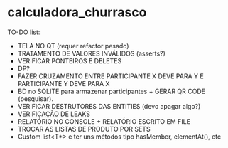 # calculadora_churrasco


TO-DO list:
- TELA NO QT (requer refactor pesado)
- TRATAMENTO DE VALORES INVÁLIDOS (asserts?)
- VERIFICAR PONTEIROS E DELETES
- DP?
- FAZER CRUZAMENTO ENTRE PARTICIPANTE X DEVE PARA Y E PARTICIPANTE Y DEVE PARA X
- BD no SQLITE para armazenar participantes + GERAR QR CODE (pesquisar).
- VERIFICAR DESTRUTORES DAS ENTITIES (devo apagar algo?)
- VERIFICAÇÃO DE LEAKS
- RELATÓRIO NO CONSOLE + RELATÓRIO ESCRITO EM FILE
- TROCAR AS LISTAS DE PRODUTO POR SETS
- Custom list<T*> e ter uns métodos tipo hasMember, elementAt(), etc